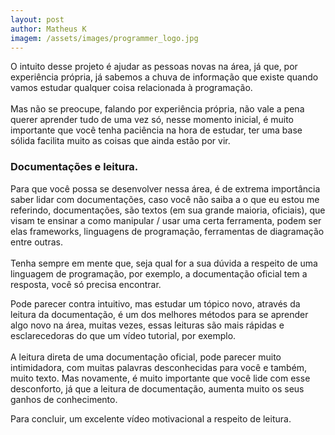 ```yaml
---
layout: post 
author: Matheus K
imagem: /assets/images/programmer_logo.jpg
---
```

<p>O intuito desse projeto é ajudar as pessoas novas na área, já que, por experiência própria, já sabemos a chuva de informação que existe quando vamos estudar qualquer coisa relacionada à programação.
<br>
    <br>
Mas não se preocupe, falando por experiência própria, não vale a pena querer aprender tudo de uma vez só, nesse momento inicial, é muito importante que você tenha paciência na hora de estudar, ter uma base sólida facilita muito as coisas que ainda estão por vir.
</p>

<h3>Documentações e leitura.</h3>

<p>
  
Para que você possa se desenvolver nessa área, é de extrema importância saber lidar com documentações, caso você não saiba a o que eu estou me referindo, documentações, são textos (em sua grande maioria, oficiais), que visam te ensinar a como manipular / usar uma certa ferramenta, podem ser elas frameworks, linguagens de programação, ferramentas de diagramação entre outras.
<br><br>
Tenha sempre em mente que, seja qual for a sua dúvida a respeito de uma linguagem de programação, por exemplo, a documentação oficial tem a resposta, você só precisa encontrar.

Pode parecer contra intuitivo, mas estudar um tópico novo, através da leitura da documentação, é um dos melhores métodos para se aprender algo novo na área, muitas vezes, essas leituras são mais rápidas e esclarecedoras do que um vídeo tutorial, por exemplo.
<br><br>
A leitura direta de uma documentação oficial, pode parecer muito intimidadora, com muitas palavras desconhecidas para você e também, muito texto.
Mas novamente, é muito importante que você lide com esse desconforto, já que a leitura de documentação, aumenta muito os seus ganhos de conhecimento.

Para concluir, um excelente <a >vídeo motivacional a respeito de leitura.</a>

</p>
